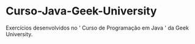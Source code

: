 # Curso-Java-Geek-University
Exercícios desenvolvidos no ' Curso de Programação em Java ' da  Geek University.
